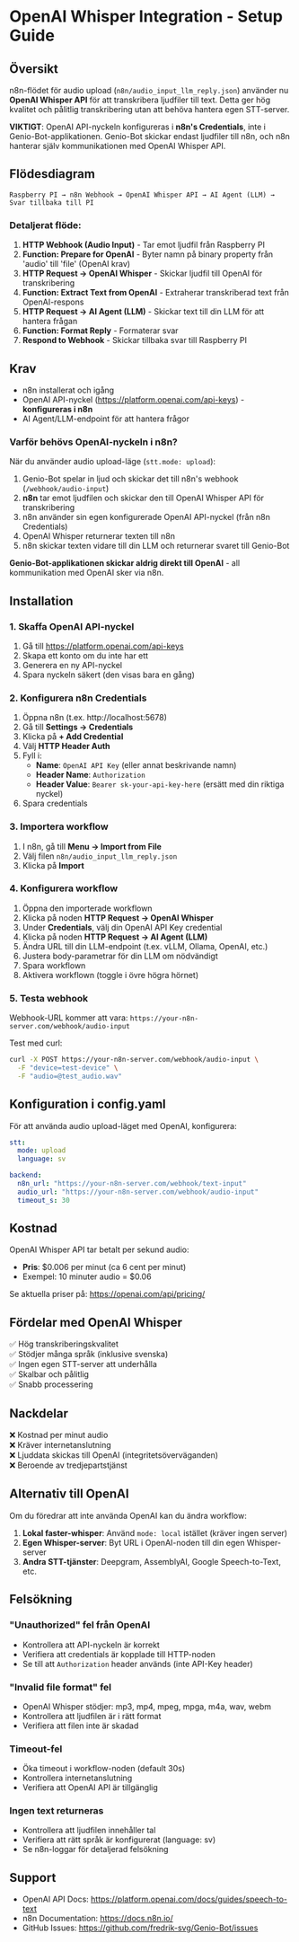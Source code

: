 # OpenAI Whisper Integration - Setup Guide

## Översikt

n8n-flödet för audio upload (`n8n/audio_input_llm_reply.json`) använder nu **OpenAI Whisper API** för att transkribera ljudfiler till text. Detta ger hög kvalitet och pålitlig transkribering utan att behöva hantera egen STT-server.

**VIKTIGT**: OpenAI API-nyckeln konfigureras i **n8n's Credentials**, inte i Genio-Bot-applikationen. Genio-Bot skickar endast ljudfiler till n8n, och n8n hanterar själv kommunikationen med OpenAI Whisper API.

## Flödesdiagram

```
Raspberry PI → n8n Webhook → OpenAI Whisper API → AI Agent (LLM) → Svar tillbaka till PI
```

### Detaljerat flöde:

1. **HTTP Webhook (Audio Input)** - Tar emot ljudfil från Raspberry PI
2. **Function: Prepare for OpenAI** - Byter namn på binary property från 'audio' till 'file' (OpenAI krav)
3. **HTTP Request → OpenAI Whisper** - Skickar ljudfil till OpenAI för transkribering
4. **Function: Extract Text from OpenAI** - Extraherar transkriberad text från OpenAI-respons
5. **HTTP Request → AI Agent (LLM)** - Skickar text till din LLM för att hantera frågan
6. **Function: Format Reply** - Formaterar svar
7. **Respond to Webhook** - Skickar tillbaka svar till Raspberry PI

## Krav

- n8n installerat och igång
- OpenAI API-nyckel (https://platform.openai.com/api-keys) - **konfigureras i n8n**
- AI Agent/LLM-endpoint för att hantera frågor

### Varför behövs OpenAI-nyckeln i n8n?

När du använder audio upload-läge (`stt.mode: upload`):
1. Genio-Bot spelar in ljud och skickar det till n8n's webhook (`/webhook/audio-input`)
2. **n8n** tar emot ljudfilen och skickar den till OpenAI Whisper API för transkribering
3. n8n använder sin egen konfigurerade OpenAI API-nyckel (från n8n Credentials)
4. OpenAI Whisper returnerar texten till n8n
5. n8n skickar texten vidare till din LLM och returnerar svaret till Genio-Bot

**Genio-Bot-applikationen skickar aldrig direkt till OpenAI** - all kommunikation med OpenAI sker via n8n.

## Installation

### 1. Skaffa OpenAI API-nyckel

1. Gå till https://platform.openai.com/api-keys
2. Skapa ett konto om du inte har ett
3. Generera en ny API-nyckel
4. Spara nyckeln säkert (den visas bara en gång)

### 2. Konfigurera n8n Credentials

1. Öppna n8n (t.ex. http://localhost:5678)
2. Gå till **Settings → Credentials**
3. Klicka på **+ Add Credential**
4. Välj **HTTP Header Auth**
5. Fyll i:
   - **Name**: `OpenAI API Key` (eller annat beskrivande namn)
   - **Header Name**: `Authorization`
   - **Header Value**: `Bearer sk-your-api-key-here` (ersätt med din riktiga nyckel)
6. Spara credentials

### 3. Importera workflow

1. I n8n, gå till **Menu → Import from File**
2. Välj filen `n8n/audio_input_llm_reply.json`
3. Klicka på **Import**

### 4. Konfigurera workflow

1. Öppna den importerade workflown
2. Klicka på noden **HTTP Request → OpenAI Whisper**
3. Under **Credentials**, välj din OpenAI API Key credential
4. Klicka på noden **HTTP Request → AI Agent (LLM)**
5. Ändra URL till din LLM-endpoint (t.ex. vLLM, Ollama, OpenAI, etc.)
6. Justera body-parametrar för din LLM om nödvändigt
7. Spara workflown
8. Aktivera workflown (toggle i övre högra hörnet)

### 5. Testa webhook

Webhook-URL kommer att vara: `https://your-n8n-server.com/webhook/audio-input`

Test med curl:
```bash
curl -X POST https://your-n8n-server.com/webhook/audio-input \
  -F "device=test-device" \
  -F "audio=@test_audio.wav"
```

## Konfiguration i config.yaml

För att använda audio upload-läget med OpenAI, konfigurera:

```yaml
stt:
  mode: upload
  language: sv

backend:
  n8n_url: "https://your-n8n-server.com/webhook/text-input"
  audio_url: "https://your-n8n-server.com/webhook/audio-input"
  timeout_s: 30
```

## Kostnad

OpenAI Whisper API tar betalt per sekund audio:
- **Pris**: $0.006 per minut (ca 6 cent per minut)
- Exempel: 10 minuter audio = $0.06

Se aktuella priser på: https://openai.com/api/pricing/

## Fördelar med OpenAI Whisper

✅ Hög transkriberingskvalitet  
✅ Stödjer många språk (inklusive svenska)  
✅ Ingen egen STT-server att underhålla  
✅ Skalbar och pålitlig  
✅ Snabb processering  

## Nackdelar

❌ Kostnad per minut audio  
❌ Kräver internetanslutning  
❌ Ljuddata skickas till OpenAI (integritetsöverväganden)  
❌ Beroende av tredjepartstjänst  

## Alternativ till OpenAI

Om du föredrar att inte använda OpenAI kan du ändra workflow:

1. **Lokal faster-whisper**: Använd `mode: local` istället (kräver ingen server)
2. **Egen Whisper-server**: Byt URL i OpenAI-noden till din egen Whisper-server
3. **Andra STT-tjänster**: Deepgram, AssemblyAI, Google Speech-to-Text, etc.

## Felsökning

### "Unauthorized" fel från OpenAI

- Kontrollera att API-nyckeln är korrekt
- Verifiera att credentials är kopplade till HTTP-noden
- Se till att `Authorization` header används (inte API-Key header)

### "Invalid file format" fel

- OpenAI Whisper stödjer: mp3, mp4, mpeg, mpga, m4a, wav, webm
- Kontrollera att ljudfilen är i rätt format
- Verifiera att filen inte är skadad

### Timeout-fel

- Öka timeout i workflow-noden (default 30s)
- Kontrollera internetanslutning
- Verifiera att OpenAI API är tillgänglig

### Ingen text returneras

- Kontrollera att ljudfilen innehåller tal
- Verifiera att rätt språk är konfigurerat (language: sv)
- Se n8n-loggar för detaljerad felsökning

## Support

- OpenAI API Docs: https://platform.openai.com/docs/guides/speech-to-text
- n8n Documentation: https://docs.n8n.io/
- GitHub Issues: https://github.com/fredrik-svg/Genio-Bot/issues
